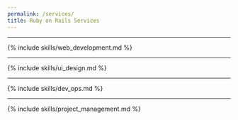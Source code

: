 ```yaml
---
permalink: /services/
title: Ruby on Rails Services
---
```


***
{% include skills/web_development.md %}
***
{% include skills/ui_design.md %}
***
{% include skills/dev_ops.md %}
***
{% include skills/project_management.md %}
